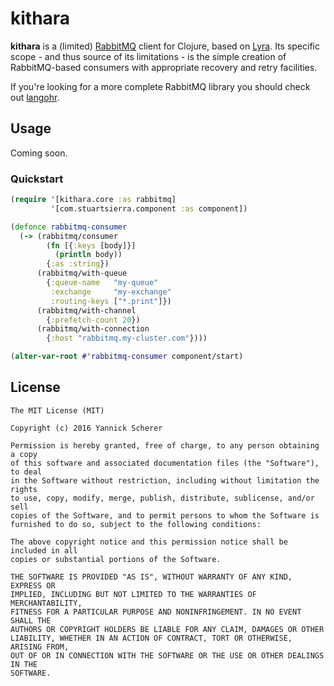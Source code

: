 # kithara

__kithara__ is a (limited) [RabbitMQ][rabbitmq] client for Clojure, based on
[Lyra][lyra]. Its specific scope - and thus source of its limitations - is the
simple creation of RabbitMQ-based consumers with appropriate recovery and retry
facilities.

If you're looking for a more complete RabbitMQ library you should check out
[langohr][langohr].

[rabbitmq]: https://www.rabbitmq.com
[lyra]: https://github.com/jhalterman/lyra
[langohr]: https://github.com/michaelklishin/langohr

## Usage

Coming soon.

### Quickstart

```clojure
(require '[kithara.core :as rabbitmq]
         '[com.stuartsierra.component :as component])

(defonce rabbitmq-consumer
  (-> (rabbitmq/consumer
        (fn [{:keys [body]}]
          (println body))
        {:as :string})
      (rabbitmq/with-queue
        {:queue-name   "my-queue"
         :exchange     "my-exchange"
         :routing-keys ["*.print"]})
      (rabbitmq/with-channel
        {:prefetch-count 20})
      (rabbitmq/with-connection
        {:host "rabbitmq.my-cluster.com"})))

(alter-var-root #'rabbitmq-consumer component/start)
```

## License

```
The MIT License (MIT)

Copyright (c) 2016 Yannick Scherer

Permission is hereby granted, free of charge, to any person obtaining a copy
of this software and associated documentation files (the "Software"), to deal
in the Software without restriction, including without limitation the rights
to use, copy, modify, merge, publish, distribute, sublicense, and/or sell
copies of the Software, and to permit persons to whom the Software is
furnished to do so, subject to the following conditions:

The above copyright notice and this permission notice shall be included in all
copies or substantial portions of the Software.

THE SOFTWARE IS PROVIDED "AS IS", WITHOUT WARRANTY OF ANY KIND, EXPRESS OR
IMPLIED, INCLUDING BUT NOT LIMITED TO THE WARRANTIES OF MERCHANTABILITY,
FITNESS FOR A PARTICULAR PURPOSE AND NONINFRINGEMENT. IN NO EVENT SHALL THE
AUTHORS OR COPYRIGHT HOLDERS BE LIABLE FOR ANY CLAIM, DAMAGES OR OTHER
LIABILITY, WHETHER IN AN ACTION OF CONTRACT, TORT OR OTHERWISE, ARISING FROM,
OUT OF OR IN CONNECTION WITH THE SOFTWARE OR THE USE OR OTHER DEALINGS IN THE
SOFTWARE.
```
